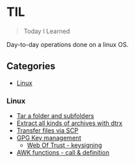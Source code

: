 # TIL
> Today I Learned

Day-to-day operations done on a linux OS.

## Categories
* [Linux]()

### Linux
* [Tar a folder and subfolders][1]
* [Extract all kinds of archives with dtrx][2]
* [Transfer files via SCP][3]
* [GPG Key management][4]
  * [Web Of Trust - keysigning][5]
* [AWK functions - call & definition][6]

[1]: https://github.com/dminca/dotfiles/blob/master/MiniDocs/archiving/tar-folder-and-subfolders.md
[2]: https://github.com/dminca/dotfiles/blob/master/MiniDocs/archiving/extract-everything.md
[3]: https://github.com/dminca/dotfiles/blob/master/MiniDocs/remoteOps/scp-file-transfer.md
[4]: https://github.com/dminca/dotfiles/tree/master/MiniDocs/gpgOps
[5]: https://github.com/dminca/dotfiles/tree/master/MiniDocs/gpgOps/web-of-trust-keysigning.md
[6]: https://github.com/dminca/dotfiles/tree/master/MiniDocs/awk/calling-and-defining-awk-functions.md
